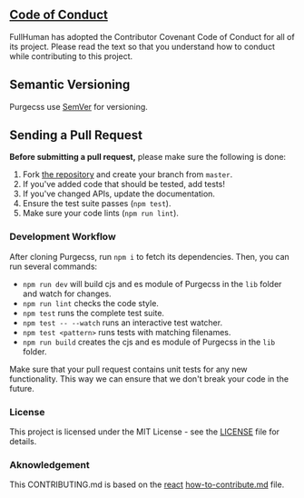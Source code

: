 
## [Code of Conduct](./.github/CODE_OF_CONDUCT.md)

FullHuman has adopted the Contributor Covenant Code of Conduct for all of its project.
Please read the text so that you understand how to conduct while contributing to this project.

## Semantic Versioning

Purgecss use [SemVer](http://semver.org/) for versioning.

## Sending a Pull Request

**Before submitting a pull request,** please make sure the following is done:

1. Fork [the repository](https://github.com/FullHuman/purgecss-webpack-plugin) and create your branch from `master`.
2. If you've added code that should be tested, add tests!
3. If you've changed APIs, update the documentation.
4. Ensure the test suite passes (`npm test`).
5. Make sure your code lints (`npm run lint`).


### Development Workflow

After cloning Purgecss, run `npm i` to fetch its dependencies.
Then, you can run several commands:

- `npm run dev` will build cjs and es module of Purgecss in the `lib` folder and watch for changes.
- `npm run lint` checks the code style.
- `npm test` runs the complete test suite.
- `npm test -- --watch` runs an interactive test watcher.
- `npm test <pattern>` runs tests with matching filenames.
- `npm run build` creates the cjs and es module of Purgecss in the `lib` folder.

Make sure that your pull request contains unit tests for any new functionality. This way we can ensure that we don't break your code in the future.

### License

This project is licensed under the MIT License - see the [LICENSE](LICENSE) file for details.

### Aknowledgement

This CONTRIBUTING.md is based on the [react](https://github.com/facebook/react) [how-to-contribute.md](https://github.com/facebook/react/blob/master/docs/contributing/how-to-contribute.md) file.
